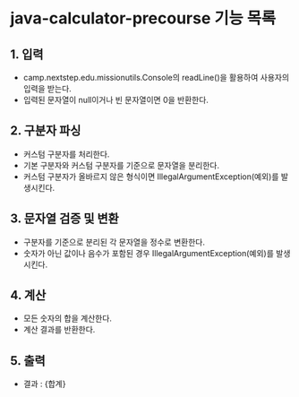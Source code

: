 # java-calculator-precourse 기능 목록
## 1. 입력
- camp.nextstep.edu.missionutils.Console의 readLine()을 활용하여 사용자의 입력을 받는다.
- 입력된 문자열이 null이거나 빈 문자열이면 0을 반환한다.
## 2. 구분자 파싱
- 커스텀 구분자를 처리한다.
- 기본 구분자와 커스텀 구분자를 기준으로 문자열을 분리한다.
- 커스텀 구분자가 올바르지 않은 형식이면 IllegalArgumentException(예외)를 발생시킨다.

## 3. 문자열 검증 및 변환
- 구분자를 기준으로 분리된 각 문자열을 정수로 변환한다.
- 숫자가 아닌 값이나 음수가 포함된 경우 IllegalArgumentException(예외)를 발생시킨다.
## 4. 계산
- 모든 숫자의 합을 계산한다.
- 계산 결과를 반환한다.
## 5. 출력
- 결과 : {합계}
